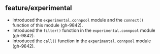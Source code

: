 ## feature/experimental

* Introduced the `experimental.connpool` module and the
  `connect()` function of this module (gh-9842).
* Introduced the `filter()` function in the `experimental.connpool`
  module (gh-9842).
* Introduced the `call()` function in the `experimental.connpool`
  module (gh-9842).
